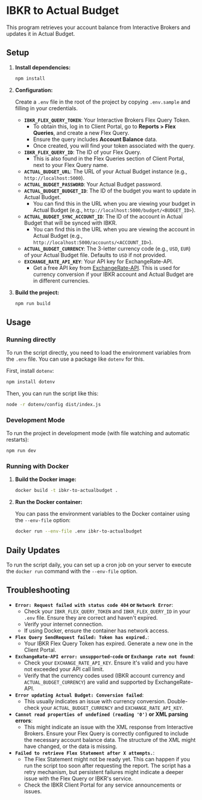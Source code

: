 # IBKR to Actual Budget

This program retrieves your account balance from Interactive Brokers and updates it in Actual Budget.

## Setup

1.  **Install dependencies:**

    ```bash
    npm install
    ```

2.  **Configuration:**

    Create a `.env` file in the root of the project by copying `.env.sample` and filling in your credentials.

    *   **`IBKR_FLEX_QUERY_TOKEN`**: Your Interactive Brokers Flex Query Token.
        *   To obtain this, log in to Client Portal, go to **Reports > Flex Queries**, and create a new Flex Query.
        *   Ensure the query includes **Account Balance** data.
        *   Once created, you will find your token associated with the query.
    *   **`IBKR_FLEX_QUERY_ID`**: The ID of your Flex Query.
        *   This is also found in the Flex Queries section of Client Portal, next to your Flex Query name.
    *   **`ACTUAL_BUDGET_URL`**: The URL of your Actual Budget instance (e.g., `http://localhost:5000`).
    *   **`ACTUAL_BUDGET_PASSWORD`**: Your Actual Budget password.
    *   **`ACTUAL_BUDGET_BUDGET_ID`**: The ID of the budget you want to update in Actual Budget.
        *   You can find this in the URL when you are viewing your budget in Actual Budget (e.g., `http://localhost:5000/budget/<BUDGET_ID>`).
    *   **`ACTUAL_BUDGET_SYNC_ACCOUNT_ID`**: The ID of the account in Actual Budget that will be synced with IBKR.
        *   You can find this in the URL when you are viewing the account in Actual Budget (e.g., `http://localhost:5000/accounts/<ACCOUNT_ID>`).
    *   **`ACTUAL_BUDGET_CURRENCY`**: The 3-letter currency code (e.g., `USD`, `EUR`) of your Actual Budget file. Defaults to `USD` if not provided.
    *   **`EXCHANGE_RATE_API_KEY`**: Your API key for ExchangeRate-API.
        *   Get a free API key from [ExchangeRate-API](https://www.exchangerate-api.com/). This is used for currency conversion if your IBKR account and Actual Budget are in different currencies.

3.  **Build the project:**

    ```bash
    npm run build
    ```

## Usage

### Running directly

To run the script directly, you need to load the environment variables from the `.env` file. You can use a package like `dotenv` for this.

First, install `dotenv`:

```bash
npm install dotenv
```

Then, you can run the script like this:

```bash
node -r dotenv/config dist/index.js
```

### Development Mode

To run the project in development mode (with file watching and automatic restarts):

```bash
npm run dev
```

### Running with Docker

1.  **Build the Docker image:**

    ```bash
    docker build -t ibkr-to-actualbudget .
    ```

2.  **Run the Docker container:**

    You can pass the environment variables to the Docker container using the `--env-file` option:

    ```bash
    docker run --env-file .env ibkr-to-actualbudget
    ```

## Daily Updates

To run the script daily, you can set up a cron job on your server to execute the `docker run` command with the `--env-file` option.

## Troubleshooting

*   **`Error: Request failed with status code 404` or `Network Error`**:
    *   Check your `IBKR_FLEX_QUERY_TOKEN` and `IBKR_FLEX_QUERY_ID` in your `.env` file. Ensure they are correct and haven't expired.
    *   Verify your internet connection.
    *   If using Docker, ensure the container has network access.
*   **`Flex Query SendRequest failed: Token has expired.`**:
    *   Your IBKR Flex Query Token has expired. Generate a new one in the Client Portal.
*   **`ExchangeRate-API error: unsupported-code` or `Exchange rate not found`**:
    *   Check your `EXCHANGE_RATE_API_KEY`. Ensure it's valid and you have not exceeded your API call limit.
    *   Verify that the currency codes used (IBKR account currency and `ACTUAL_BUDGET_CURRENCY`) are valid and supported by ExchangeRate-API.
*   **`Error updating Actual Budget: Conversion failed`**:
    *   This usually indicates an issue with currency conversion. Double-check your `ACTUAL_BUDGET_CURRENCY` and `EXCHANGE_RATE_API_KEY`.
*   **`Cannot read properties of undefined (reading '0')` or XML parsing errors**:
    *   This might indicate an issue with the XML response from Interactive Brokers. Ensure your Flex Query is correctly configured to include the necessary account balance data. The structure of the XML might have changed, or the data is missing.
*   **`Failed to retrieve Flex Statement after X attempts.`**:
    *   The Flex Statement might not be ready yet. This can happen if you run the script too soon after requesting the report. The script has a retry mechanism, but persistent failures might indicate a deeper issue with the Flex Query or IBKR's service.
    *   Check the IBKR Client Portal for any service announcements or issues.
